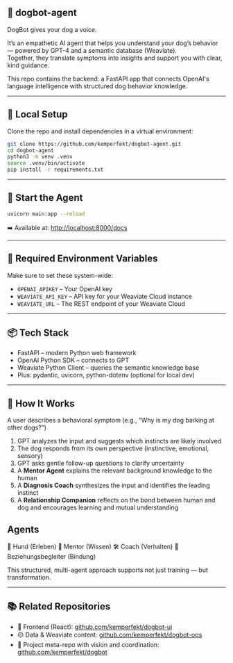 ## 🐶 dogbot-agent
DogBot gives your dog a voice.

It’s an empathetic AI agent that helps you understand your dog’s behavior — powered by GPT-4 and a semantic database (Weaviate).  
Together, they translate symptoms into insights and support you with clear, kind guidance.

This repo contains the backend: a FastAPI app that connects OpenAI's language intelligence with structured dog behavior knowledge.

---

## 🔧 Local Setup
Clone the repo and install dependencies in a virtual environment:
```bash
git clone https://github.com/kemperfekt/dogbot-agent.git
cd dogbot-agent
python3 -m venv .venv
source .venv/bin/activate
pip install -r requirements.txt
```

---

## 🧪 Start the Agent
```bash
uvicorn main:app --reload
```
➡️ Available at: [http://localhost:8000/docs](http://localhost:8000/docs)

---

## 🔑 Required Environment Variables
Make sure to set these system-wide:
- `OPENAI_APIKEY` – Your OpenAI key
- `WEAVIATE_API_KEY` – API key for your Weaviate Cloud instance
- `WEAVIATE_URL` – The REST endpoint of your Weaviate Cloud

---

## 📦 Tech Stack
- FastAPI – modern Python web framework
- OpenAI Python SDK – connects to GPT
- Weaviate Python Client – queries the semantic knowledge base
- Plus: pydantic, uvicorn, python-dotenv (optional for local dev)

---

## 🔄 How It Works
A user describes a behavioral symptom (e.g., “Why is my dog barking at other dogs?”)
1. GPT analyzes the input and suggests which instincts are likely involved
2. The dog responds from its own perspective (instinctive, emotional, sensory)
3. GPT asks gentle follow-up questions to clarify uncertainty
4. A **Mentor Agent** explains the relevant background knowledge to the human
5. A **Diagnosis Coach** synthesizes the input and identifies the leading instinct
6. A **Relationship Companion** reflects on the bond between human and dog and encourages learning and mutual understanding

## Agents
🐾 Hund (Erleben)
🧠 Mentor (Wissen)
🛠 Coach (Verhalten)
💛 Beziehungsbegleiter (Bindung)

This structured, multi-agent approach supports not just training — but transformation.

---

## 📚 Related Repositories
- 🔵 Frontend (React): [github.com/kemperfekt/dogbot-ui](https://github.com/kemperfekt/dogbot-ui)
- 🟡 Data & Weaviate content: [github.com/kemperfekt/dogbot-ops](https://github.com/kemperfekt/dogbot-ops)
- 🐶 Project meta-repo with vision and coordination: [github.com/kemperfekt/dogbot](https://github.com/kemperfekt/dogbot)
